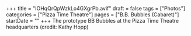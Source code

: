 +++
title = "IOHqQrQpWzkLo4GXgrPb.avif"
draft = false
tags = ["Photos"]
categories = ["Pizza Time Theatre"]
pages = ["B.B. Bubbles (Cabaret)"]
startDate = ""
+++
The prototype BB Bubbles at the Pizza Time Theatre headquarters (credit: Kathy Hopp)
